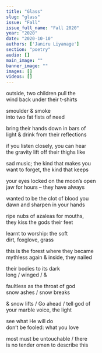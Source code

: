 ```yaml
---
title: "Glass"
slug: "glass"
issue: "Fall"
issue_full_name: "Fall 2020"
year: "2020"
date: "2020-10-10"
authors: ['Janiru Liyanage']
section: "poetry"
audio: []
main_image: ""
banner_image: ""
images: []
videos: []
---
```



outside, two children pull the  
wind back under their t-shirts  

smoulder & smoke  
into two fat fists of need  

bring their hands down in bars of  
light & drink from their reflections  

if you listen closely, you can hear  
the gravity lift off their thighs like  

sad music; the kind that makes you  
want to forget, the kind that keeps  

your eyes locked on the moon’s open  
jaw for hours – they have always  

wanted to be the clot of blood you  
dawn and sharpen in your hands  

ripe nubs of azaleas for mouths,  
they kiss the gods their feet  

learnt to worship: the soft  
dirt, foxglove, grass  

this is the forest where they became  
mythless again & inside, they nailed  

their bodies to its dark  
long / winged / &  

faultless as the throat of god  
snow ashes / snow breaks  

& snow lifts / Go ahead / tell god of  
your marble voice, the light  

see what He will do  
don’t be fooled: what you love  

most must be untouchable / there  
is no tender omen to describe this  
